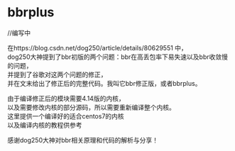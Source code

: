 # bbrplus
//编写中  

在https://blog.csdn.net/dog250/article/details/80629551 中，  
dog250大神提到了bbr初版的两个问题：bbr在高丢包率下易失速以及bbr收敛慢的问题，  
并提到了谷歌对这两个问题的修正，  
并在文末给出了修正后的完整代码。我叫它bbr修正版，或者bbrplus。  
  
由于编译修正后的模块需要4.14版的内核，  
以及需要修改内核的部分源码，所以需要重新编译整个内核。  
这里提供一个编译好的适合centos7的内核  
以及编译内核的教程供参考  

感谢dog250大神对bbr相关原理和代码的解析与分享！  
